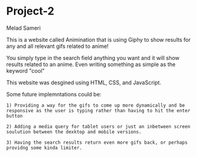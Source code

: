 # Project-2

Melad Sameri

This is a website called Animination that is using Giphy to show results for any and all relevant gifs related to anime!

You simply type in the search field anything you want and
it will show results related to an anime. Even writing something as simple as the keyword "cool"

This website was desgined using HTML, CSS, and JavaScript.

Some future implemntations could be:

    1) Providing a way for the gifs to come up more dynamically and be responsive as the user is typing rather than having to hit the enter button

    2) Adding a media query for tablet users or just an inbetween screen soulution between the dexktop and mobile versions.

    3) Having the search results return even more gifs back, or perhaps providng some kinda limiter.

        